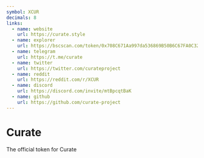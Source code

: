 ```yaml
---
symbol: XCUR
decimals: 8
links:
  - name: website
    url: https://curate.style
  - name: explorer
    url: https://bscscan.com/token/0x708C671Aa997da536869B50B6C67FA0C32Ce80B2
  - name: telegram
    url: https://t.me/curate
  - name: twitter
    url: https://twitter.com/curateproject
  - name: reddit
    url: https://reddit.com/r/XCUR
  - name: discord
    url: https://discord.com/invite/mtBpcqtBaK
  - name: github
    url: https://github.com/curate-project
---
```


# Curate

The official token for Curate
